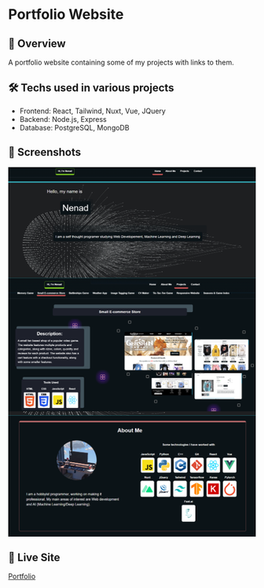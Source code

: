 # Portfolio Website

## 📌 Overview

A portfolio website containing some of my projects with links to them.

## 🛠️ Techs used in various projects

- Frontend: React, Tailwind, Nuxt, Vue, JQuery
- Backend: Node.js, Express
- Database: PostgreSQL, MongoDB

## 📸 Screenshots

<div style="display: flex; flex-direction: column; align-content: center; align-items: center">
	<img src="./images/image1.png">
	<img src="./images/image2.png">
	<img src="./images/image3.png">
</div>

## 🔗 Live Site

[Portfolio](https://portfolio-top.vercel.app/)
